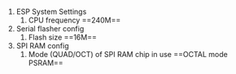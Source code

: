 1. ESP System Settings
	1. CPU frequency ==240M==
2. Serial flasher config
	1. Flash size ==16M==
3. SPI RAM config
	1. Mode (QUAD/OCT) of SPI RAM chip in use ==OCTAL mode PSRAM==